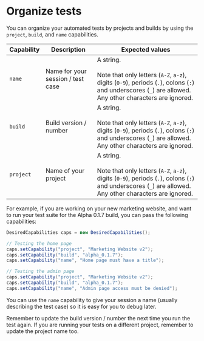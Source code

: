 # Organize tests

You can organize your automated tests by projects and builds by using the `project`, `build`, and `name` capabilities.

| Capability | Description | Expected values |
| ---------- | ----------- | --------------- |
| `name`  | Name for your session / test case | A string. <br/><br/> Note that only letters (`A-Z`, `a-z`), digits (`0-9`), periods (`.`), colons (`:`) and underscores (`_`) are allowed. Any other characters are ignored. |
| `build`  | Build version / number | A string. <br/><br/> Note that only letters (`A-Z`, `a-z`), digits (`0-9`), periods (`.`), colons (`:`) and underscores (`_`) are allowed. Any other characters are ignored. |
| `project`  | Name of your project | A string. <br/><br/> Note that only letters (`A-Z`, `a-z`), digits (`0-9`), periods (`.`), colons (`:`) and underscores (`_`) are allowed. Any other characters are ignored. |

For example, if you are working on your new marketing website, and want to run your test suite for the Alpha 0.1.7 build, you can pass the following capabilities:

```java
DesiredCapabilities caps = new DesiredCapabilities();

// Testing the home page
caps.setCapability("project", "Marketing Website v2");
caps.setCapability("build", "alpha_0.1.7");
caps.setCapability("name", "Home page must have a title");

// Testing the admin page
caps.setCapability("project", "Marketing Website v2");
caps.setCapability("build", "alpha_0.1.7");
caps.setCapability("name", "Admin page access must be denied");
```

You can use the `name` capability to give your session a name (usually describing the test case) so it is easy for you to debug later.

Remember to update the build version / number the next time you run the test again. If you are running your tests on a different project, remember to update the project name too.
